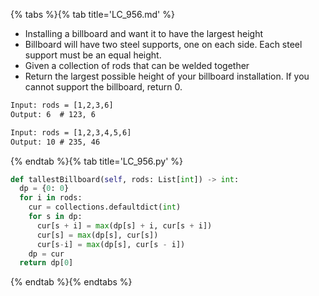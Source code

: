 {% tabs %}{% tab title='LC_956.md' %}

* Installing a billboard and want it to have the largest height
* Billboard will have two steel supports, one on each side. Each steel support must be an equal height.
* Given a collection of rods that can be welded together
* Return the largest possible height of your billboard installation. If you cannot support the billboard, return 0.

```txt
Input: rods = [1,2,3,6]
Output: 6  # 123, 6

Input: rods = [1,2,3,4,5,6]
Output: 10 # 235, 46
```

{% endtab %}{% tab title='LC_956.py' %}

```py
def tallestBillboard(self, rods: List[int]) -> int:
  dp = {0: 0}
  for i in rods:
    cur = collections.defaultdict(int)
    for s in dp:
      cur[s + i] = max(dp[s] + i, cur[s + i])
      cur[s] = max(dp[s], cur[s])
      cur[s-i] = max(dp[s], cur[s - i])
    dp = cur
  return dp[0]
```

{% endtab %}{% endtabs %}
